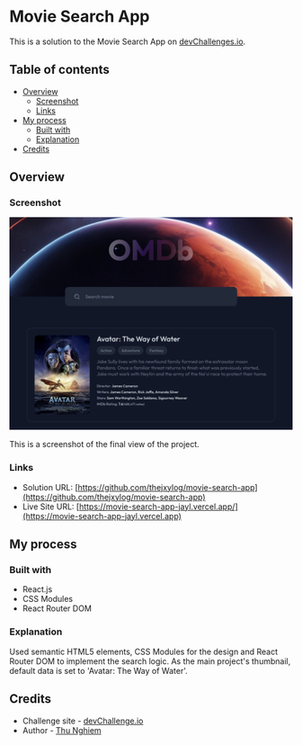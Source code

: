 # Movie Search App

This is a solution to the Movie Search App on [devChallenges.io](https://devchallenges.io).

## Table of contents

- [Overview](#overview)
  - [Screenshot](#screenshot)
  - [Links](#links)
- [My process](#my-process)
  - [Built with](#built-with)
  - [Explanation](#explanation)
- [Credits](#credits)

## Overview

### Screenshot

![](./public/screenshot.png)

This is a screenshot of the final view of the project.

### Links

- Solution URL: [https://github.com/thejxylog/movie-search-app](https://github.com/thejxylog/movie-search-app)
- Live Site URL: [https://movie-search-app-jayl.vercel.app/](https://movie-search-app-jayl.vercel.app)

## My process

### Built with

- React.js
- CSS Modules
- React Router DOM

### Explanation

Used semantic HTML5 elements, CSS Modules for the design and React Router DOM to implement the search logic. As the main project's thumbnail, default data is set to 'Avatar: The Way of Water'.

## Credits

- Challenge site - [devChallenge.io](https://devchallenges.io/challenge/movie-search-app)
- Author - [Thu Nghiem](https://devchallenges.io/profile/ff6a2335-b279-4601-8927-85c85af7e7d8)
